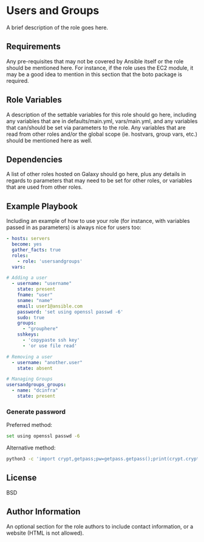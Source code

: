 # Users and Groups

A brief description of the role goes here.

## Requirements

Any pre-requisites that may not be covered by Ansible itself or the role should be mentioned here. For instance, if the role uses the EC2 module, it may be a good idea to mention in this section that the boto package is required.

## Role Variables

A description of the settable variables for this role should go here, including any variables that are in defaults/main.yml, vars/main.yml, and any variables that can/should be set via parameters to the role. Any variables that are read from other roles and/or the global scope (ie. hostvars, group vars, etc.) should be mentioned here as well.

## Dependencies

A list of other roles hosted on Galaxy should go here, plus any details in regards to parameters that may need to be set for other roles, or variables that are used from other roles.


## Example Playbook

Including an example of how to use your role (for instance, with variables passed in as parameters) is always nice for users too:

```yml
- hosts: servers
  become: yes
  gather_facts: true
  roles:
    - role: 'usersandgroups'
  vars:

# Adding a user
  - username: "username"
    state: present
    fname: "user"
    sname: "name"
    email: user1@ansible.com
    password: 'set using openssl passwd -6'
    sudo: true
    groups:
      - "grouphere"
    sshkeys:
      - 'copypaste ssh key'
      - 'or use file read'

# Removing a user
  - username: "another.user"
    state: absent

# Managing Groups
usersandgroups_groups:
  - name: "dcinfra"
    state: present
```

### Generate password

Preferred method:
```bash
set using openssl passwd -6
```

Alternative method:
```bash
python3 -c 'import crypt,getpass;pw=getpass.getpass();print(crypt.crypt(pw) if (pw==getpass.getpass("Confirm: ")) else exit())'
```


## License

BSD

## Author Information

An optional section for the role authors to include contact information, or a website (HTML is not allowed).
